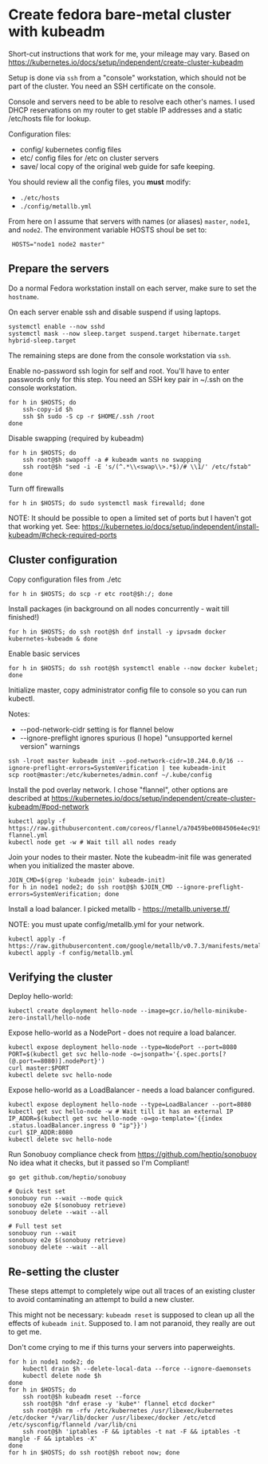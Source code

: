 # Create fedora bare-metal cluster with kubeadm

Short-cut instructions that work for me, your mileage may vary.
Based on https://kubernetes.io/docs/setup/independent/create-cluster-kubeadm

Setup is done via `ssh` from a "console" workstation, which should not
be part of the cluster. You need an SSH certificate on the console.

Console and servers need to be able to resolve each other's names.  I
used DHCP reservations on my router to get stable IP addresses and a
static /etc/hosts file for lookup.

Configuration files:
* config/ kubernetes config files
* etc/ config files for /etc on cluster servers
* save/ local copy of the original web guide for safe keeping.

You should review all the config files, you **must** modify:

* `./etc/hosts`
* `./config/metallb.yml`


From here on I assume that servers with names (or aliases) `master`,
`node1`, and `node2`. The environment variable HOSTS shoul be set to:

     HOSTS="node1 node2 master"

## Prepare the servers

Do a normal Fedora workstation install on each server, make sure to set the `hostname`.

On each server enable ssh and disable suspend if using laptops.

```
systemctl enable --now sshd
systemctl mask --now sleep.target suspend.target hibernate.target hybrid-sleep.target
```

The remaining steps are done from the console workstation via `ssh`.

Enable no-password ssh login for self and root. You'll have to enter
passwords only for this step. You need an SSH key pair in ~/.ssh on
the console workstation.

```
for h in $HOSTS; do
    ssh-copy-id $h
    ssh $h sudo -S cp -r $HOME/.ssh /root
done
```

Disable swapping (required by kubeadm)

```
for h in $HOSTS; do
    ssh root@$h swapoff -a # kubeadm wants no swapping
    ssh root@$h "sed -i -E 's/(^.*\\<swap\\>.*$)/# \\1/' /etc/fstab"
done
```

Turn off firewalls

```
for h in $HOSTS; do sudo systemctl mask firewalld; done
```

NOTE: It should be possible to open a limited set of ports but I haven't got that working yet. See: https://kubernetes.io/docs/setup/independent/install-kubeadm/#check-required-ports

## Cluster configuration

Copy configuration files from ./etc
```
for h in $HOSTS; do scp -r etc root@$h:/; done
```

Install packages (in background on all nodes concurrently - wait till finished!)
```
for h in $HOSTS; do ssh root@$h dnf install -y ipvsadm docker kubernetes-kubeadm & done
```

Enable basic services
```
for h in $HOSTS; do ssh root@$h systemctl enable --now docker kubelet; done
```

Initialize master, copy administrator config file to console so you can run kubectl.

Notes:
* --pod-network-cidr setting is for flannel below
* --ignore-preflight ignores spurious (I hope) "unsupported kernel version" warnings

```
ssh -lroot master kubeadm init --pod-network-cidr=10.244.0.0/16 --ignore-preflight-errors=SystemVerification | tee kubeadm-init
scp root@master:/etc/kubernetes/admin.conf ~/.kube/config
```

Install the pod overlay network. I chose "flannel", other options are described at
https://kubernetes.io/docs/setup/independent/create-cluster-kubeadm/#pod-network

```
kubectl apply -f https://raw.githubusercontent.com/coreos/flannel/a70459be0084506e4ec919aa1c114638878db11b/Documentation/kube-flannel.yml
kubectl node get -w # Wait till all nodes ready
```

Join your nodes to their master. Note the kubeadm-init file was generated
when you initialized the master above.

```
JOIN_CMD=$(grep 'kubeadm join' kubeadm-init)
for h in node1 node2; do ssh root@$h $JOIN_CMD --ignore-preflight-errors=SystemVerification; done
```

Install a load balancer. I picked metallb - https://metallb.universe.tf/

NOTE: you must upate config/metallb.yml for your network.

```
kubectl apply -f https://raw.githubusercontent.com/google/metallb/v0.7.3/manifests/metallb.yaml
kubectl apply -f config/metallb.yml
```

## Verifying the cluster

Deploy hello-world:
```
kubectl create deployment hello-node --image=gcr.io/hello-minikube-zero-install/hello-node
```

Expose hello-world as a NodePort - does not require a load balancer.
```
kubectl expose deployment hello-node --type=NodePort --port=8080
PORT=$(kubectl get svc hello-node -o=jsonpath='{.spec.ports[?(@.port==8080)].nodePort}')
curl master:$PORT
kubectl delete svc hello-node
```

Expose hello-world as a LoadBalancer - needs a load balancer configured.
```
kubectl expose deployment hello-node --type=LoadBalancer --port=8080
kubectl get svc hello-node -w # Wait till it has an external IP
IP_ADDR=$(kubectl get svc hello-node -o=go-template='{{index .status.loadBalancer.ingress 0 "ip"}}')
curl $IP_ADDR:8080
kubectl delete svc hello-node
```

Run Sonobuoy compliance check from https://github.com/heptio/sonobuoy
No idea what it checks, but it passed so I'm Compliant!

```
go get github.com/heptio/sonobuoy

# Quick test set
sonobuoy run --wait --mode quick
sonobuoy e2e $(sonobuoy retrieve)
sonobuoy delete --wait --all

# Full test set
sonobuoy run --wait
sonobuoy e2e $(sonobuoy retrieve)
sonobuoy delete --wait --all
```

## Re-setting the cluster

These steps attempt to completely wipe out all traces of an existing
cluster to avoid contaminating an attempt to build a new cluster.

This might not be necessary: `kubeadm reset` is supposed to clean up
all the effects of `kubeadm init`. Supposed to. I am not paranoid,
they really are out to get me.

Don't come crying to me if this turns your servers into paperweights.

```
for h in node1 node2; do
    kubectl drain $h --delete-local-data --force --ignore-daemonsets
    kubectl delete node $h
done
for h in $HOSTS; do
    ssh root@$h kubeadm reset --force
    ssh root@$h "dnf erase -y 'kube*' flannel etcd docker"
    ssh root@$h rm -rfv /etc/kubernetes /usr/libexec/kubernetes /etc/docker */var/lib/docker /usr/libexec/docker /etc/etcd /etc/sysconfig/flanneld /var/lib/cni
    ssh root@$h 'iptables -F && iptables -t nat -F && iptables -t mangle -F && iptables -X'
done
for h in $HOSTS; do ssh root@$h reboot now; done
```

